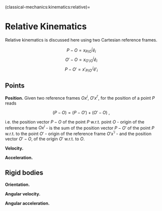 (classical-mechanics:kinematics:relative)=
# Relative Kinematics

Relative kinematics is discussed here using two Cartesian reference frames.

$$P - O = x^i_{P/O} \hat{e}_i$$
$$O'- O = x^i_{O'/O} \hat{e}_i$$
$$P - O'= x'^i_{P/O'} \hat{e}'_i$$

## Points

**Position.**
Given two reference frames $Ox^i$, $O' x^{i'}$, for the position of a point $P$ reads

$$(P - O) = (P - O') + ( O' - O) \ ,$$

i.e. the position vector $P-O$ of the point $P$ w.r.t. point $O$ - origin of the reference frame $O x^i$ - is the sum of the position vector $P-O'$ of the point $P$ w.r.t. to the point $O'$ - origin of the reference frame $O' x^{'i}$ -  and the position vector $O' - O$, of the origin $O'$ w.r.t. to $O$.

**Velocity.**

**Acceleration.**

## Rigid bodies

**Orientation.**

**Angular velocity.**

**Angular acceleration.**


